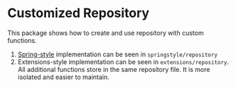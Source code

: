 # Customized Repository

This package shows how to create and use repository with custom functions.

1. [Spring-style](https://docs.spring.io/spring-data/jpa/docs/current/reference/html/#repositories.custom-implementations) implementation can be seen in `springstyle/repository`
2. Extensions-style implementation can be seen in `extensions/repository`. All additional functions store in the same repository file. It is more isolated and easier to maintain.
